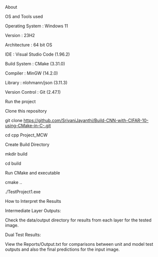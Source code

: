 About





OS and Tools used


Operating System : Windows 11


Version : 23H2


Architecture : 64 bit OS



IDE : Visual Studio Code (1.96.2)


Build System : CMake (3.31.0)


Compiler : MinGW (14.2.0)


Library : nlohmann/json (3.11.3)


Version Control : Git (2.47.1)



Run the project


Clone this repository


git clone https://github.com/SrivaniJayanthi/Build-CNN-with-CIFAR-10-using-CMake-in-C-.git

cd cpp Project_MCW


Create Build Directory

mkdir build


cd build


Run CMake and executable

cmake ..

./TestProject1.exe



How to Interpret the Results


Intermediate Layer Outputs:


Check the data/output directory for results from each layer for the tested image.


Dual Test Results:


View the Reports/Output.txt for comparisons between unit and model test outputs and also the final predictions for the input image.
